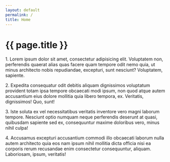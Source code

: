 ```yaml
---
layout: default
permalink: /
title: Home
---
```


<div class="{{ page.title }} wrap">

  <h1 class="pagetitle">{{ page.title }}</h1>

  <div class="content">
    <p>1. Lorem ipsum dolor sit amet, consectetur adipisicing elit. Voluptatem non, perferendis quaerat alias quas facere quam tempore odit nemo quia, ut minus architecto nobis repudiandae, excepturi, sunt nesciunt? Voluptatem, sapiente.</p>
    <p class="bq">2. Expedita consequatur odit debitis aliquam dignissimos voluptatum provident totam ipsa tempore obcaecati modi ipsum, non quod atque autem accusantium eius dolore mollitia quia libero tempora, ex. Veritatis, dignissimos! Quo, sunt!</p>
    <p>3. Iste soluta ex vel necessitatibus veritatis inventore vero magni laborum tempore. Nesciunt optio numquam neque perferendis deserunt at quasi, quibusdam sapiente sed ex, consequuntur maxime doloribus vero, minus nihil culpa!</p>
    <p>4. Accusamus excepturi accusantium commodi illo obcaecati laborum nulla autem architecto quia eos nam ipsum nihil mollitia dicta officia nisi ea corporis rerum recusandae enim consectetur consequuntur, aliquam. Laboriosam, ipsum, veritatis!</p>
  </div>

</div>
